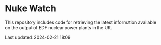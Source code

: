 # Nuke Watch

This repository includes code for retrieving the latest information available on the output of EDF nuclear power plants in the UK.

Last updated: 2024-02-21 18:09
